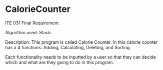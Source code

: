 # CalorieCounter
ITE 031 Final Requirement

Algorithm used:
Stack.

Description:
This program is called Calorie Counter. 
In this calorie counter has a 4 functions: 
Adding, Calculating, Deleting, and Sorting. 

Each functionality needs to be inputted by a user so that they can decide which and what are they going to do in this program.
